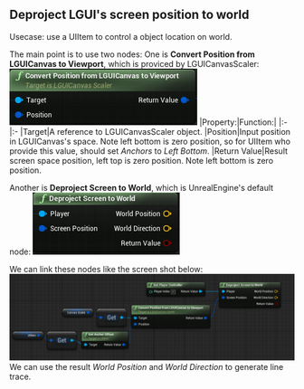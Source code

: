 ## Deproject LGUI's screen position to world
Usecase: use a UIItem to control a object location on world.

The main point is to use two nodes: One is **Convert Position from LGUICanvas to Viewport**, which is proviced by LGUICanvasScaler:
![](1.png)
|Property:|Function:|
|:-|:-
|Target|A reference to LGUICanvasScaler object.
|Position|Input position in LGUICanvas's space. Note left bottom is zero position, so for UIItem who provide this value, should set *Anchors* to *Left Bottom*. 
|Return Value|Result screen space position, left top is zero position. Note left bottom is zero position.

Another is **Deproject Screen to World**, which is UnrealEngine's default node:
![](2.png)

We can link these nodes like the screen shot below: 
![](3.png)
We can use the result *World Position* and *World Direction* to generate line trace.